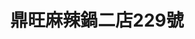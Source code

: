---
title: "鼎旺麻辣鍋二店229號"
description: "鼎旺麻辣鍋二店229號"
layout: shop
keywords:
  - 美食競賽
  - 台灣美食
  - 美食精選
datePublished: "2025-06-30"
dateModified: "2025-07-06"
city: "台北市"
district: "大安區"
address: "106台北市大安區大安路一段229號1樓"
phone: "0227044172"
geo: "25.03448515448567, 121.54620464048853"
google_map: "https://maps.app.goo.gl/YK7xnVkPkQrnhx8m7"
footinder: "https://footinder.com.tw/%e5%8f%b0%e5%8c%97%e5%b8%82%e5%a4%a7%e5%ae%89%e5%8d%80/125051/"
official: "https://www.facebook.com/dingwangone/"
award:
  - name: "500盤"
    year: "2024"
    entries:
      - dishes:
          - "鳳爪"

---